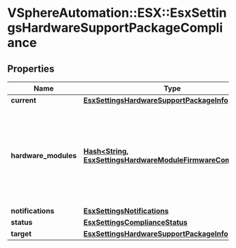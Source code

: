 # VSphereAutomation::ESX::EsxSettingsHardwareSupportPackageCompliance

## Properties
Name | Type | Description | Notes
------------ | ------------- | ------------- | -------------
**current** | [**EsxSettingsHardwareSupportPackageInfo**](EsxSettingsHardwareSupportPackageInfo.md) |  | [optional] 
**hardware_modules** | [**Hash&lt;String, EsxSettingsHardwareModuleFirmwareCompliance&gt;**](EsxSettingsHardwareModuleFirmwareCompliance.md) | Compliance result for individual hardware module on the host. The key is the module identifier and value is the HardwareModuleFirmwareCompliance for the device. NOTE: if no individual hardware module compliance is returned by the, Hardware Support Manager (HSM), this map may have no entries even if ComplianceStatus &#x3D; NON_COMPLIANT | 
**notifications** | [**EsxSettingsNotifications**](EsxSettingsNotifications.md) |  | 
**status** | [**EsxSettingsComplianceStatus**](EsxSettingsComplianceStatus.md) |  | 
**target** | [**EsxSettingsHardwareSupportPackageInfo**](EsxSettingsHardwareSupportPackageInfo.md) |  | [optional] 



